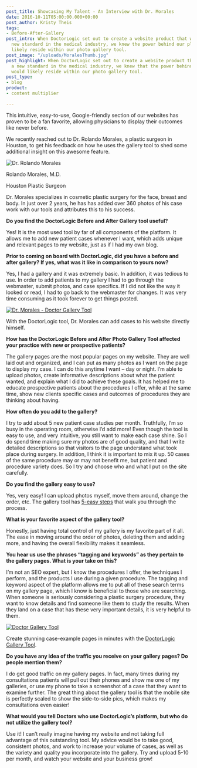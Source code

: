 ```yaml
---
post_title: Showcasing My Talent - An Interview with Dr. Morales
date: 2016-10-11T05:00:00.000+00:00
post_author: Kristy Theis
tags:
- Before-After-Gallery
post_intro: When DoctorLogic set out to create a website product that would set a
  new standard in the medical industry, we knew the power behind our platform would
  likely reside within our photo gallery tool.
post_image: "/uploads/MoralesThumb.jpg"
post_highlight: When DoctorLogic set out to create a website product that would set
  a new standard in the medical industry, we knew that the power behind our platform
  would likely reside within our photo gallery tool.
post_type:
- blog
product:
- content multiplier

---
```

This intuitive, easy-to-use, Google-friendly section of our websites has proven to be a fan favorite, allowing physicians to display their outcomes like never before.

We recently reached out to Dr. Rolando Morales, a plastic surgeon in Houston, to get his feedback on how he uses the gallery tool to shed some additional insight on this awesome feature. 

![Dr. Rolando Morales](https://doctorlogic.com/assets/img/home/drrolandomorales.jpg)

Rolando Morales, M.D.

Houston Plastic Surgeon

Dr. Morales specializes in cosmetic plastic surgery for the face, breast and body. In just over 2 years, he has has added over 360 photos of his case work with our tools and attributes this to his success.

**Do you find the DoctorLogic Before and After Gallery tool useful?**

Yes! It is the most used tool by far of all components of the platform. It allows me to add new patient cases whenever I want, which adds unique and relevant pages to my website, just as if I had my own blog. 

**Prior to coming on board with DoctorLogic, did you have a before and after gallery? If yes, what was it like in comparison to yours now?**

Yes, I had a gallery and it was extremely basic. In addition, it was tedious to use. In order to add patients to my gallery I had to go through the webmaster, submit photos, and case specifics. If I did not like the way it looked or read, I had to go back to the webmaster for changes. It was very time consuming as it took forever to get things posted. 

[![Dr. Morales - Doctor Gallery Tool](https://doctorlogic.com/assets/img/posts/morales-interview/morales-gallery.jpg)](https://doctorlogic.com/features/galleries)

With the DoctorLogic tool, Dr. Morales can add cases to his website directly himself.

**How has the DoctorLogic Before and After Photo Gallery Tool affected your practice with new or prospective patients?**

The gallery pages are the most popular pages on my website. They are well laid out and organized, and I can put as many photos as I want on the page to display my case. I can do this anytime I want – day or night. I’m able to upload photos, create informative descriptions about what the patient wanted, and explain what I did to achieve these goals. It has helped me to educate prospective patients about the procedures I offer, while at the same time, show new clients specific cases and outcomes of procedures they are thinking about having. 

**How often do you add to the gallery?**

I try to add about 5 new patient case studies per month. Truthfully, I’m so busy in the operating room, otherwise I’d add more! Even though the tool is easy to use, and very intuitive, you still want to make each case shine. So I do spend time making sure my photos are of good quality, and that I write detailed descriptions so that visitors to the page understand what took place during surgery. In addition, I think it is important to mix it up. 50 cases of the same procedure may or may not benefit me, but patient and procedure variety does. So I try and choose who and what I put on the site carefully. 

**Do you find the gallery easy to use?**

Yes, very easy! I can upload photos myself, move them around, change the order, etc. The gallery tool has [5-easy steps](https://doctorlogic.com/content/gallery/5-easy-steps.html) that walk you through the process. 

**What is your favorite aspect of the gallery tool?**

Honestly, just having total control of my gallery is my favorite part of it all. The ease in moving around the order of photos, deleting them and adding more, and having the overall flexibility makes it seamless. 

**You hear us use the phrases “tagging and keywords” as they pertain to the gallery pages. What is your take on this?**

I’m not an SEO expert, but I know the procedures I offer, the techniques I perform, and the products I use during a given procedure. The tagging and keyword aspect of the platform allows me to put all of these search terms on my gallery page, which I know is beneficial to those who are searching. When someone is seriously considering a plastic surgery procedure, they want to know details and find someone like them to study the results. When they land on a case that has these very important details, it is very helpful to them.

[![Doctor Gallery Tool](https://doctorlogic.com/assets/img/features/ba-gallery.png)](https://doctorlogic.com/features/galleries)

Create stunning case-example pages in minutes with the [DoctorLogic Gallery Tool](https://doctorlogic.com/features/galleries).

**Do you have any idea of the traffic you receive on your gallery pages? Do people mention them?**

I do get good traffic on my gallery pages. In fact, many times during my consultations patients will pull out their phones and show me one of my galleries, or use my phone to take a screenshot of a case that they want to examine further. The great thing about the gallery tool is that the mobile site is perfectly scaled to show the side-to-side pics, which makes my consultations even easier! 

**What would you tell Doctors who use DoctorLogic’s platform, but who do not utilize the gallery tool?**

Use it! I can’t really imagine having my website and not taking full advantage of this outstanding tool. My advice would be to take good, consistent photos, and work to increase your volume of cases, as well as the variety and quality you incorporate into the gallery. Try and upload 5-10 per month, and watch your website and your business grow!